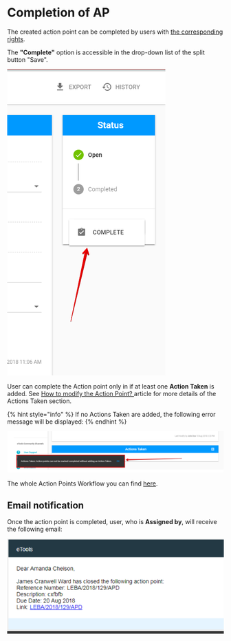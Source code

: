 # Completion of AP

The created action point can be completed by users with [the corresponding rights](../untitled/user-roles-and-permissions.md).

The **"Complete"** option is accessible in the drop-down list of the split button "Save".

![Complete option](../../.gitbook/assets/15%20%282%29.png)

User can complete the Action point only in if at least one **Action Taken** is added. See [How to modify the Action Point? ](created-opened-action-point.md)article for more details of the Actions Taken section. 

{% hint style="info" %}
If no Actions Taken are added, the following error message will be displayed:
{% endhint %}

![](../../.gitbook/assets/35.png)

The whole Action Points Workflow you can find [here](../action-points-workflow.md).

## Email notification

Once the action point is completed, user, who is **Assigned by**,  will receive the following email:

![Email of completed AP](../../.gitbook/assets/33.png)







